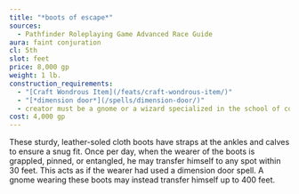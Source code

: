 ```yaml
---
title: "*boots of escape*"
sources:
  - Pathfinder Roleplaying Game Advanced Race Guide
aura: faint conjuration
cl: 5th
slot: feet
price: 8,000 gp
weight: 1 lb.
construction_requirements:
  - "[Craft Wondrous Item](/feats/craft-wondrous-item/)"
  - "[*dimension door*](/spells/dimension-door/)"
  - creator must be a gnome or a wizard specialized in the school of conjuration
cost: 4,000 gp
---
```


These sturdy, leather-soled cloth boots have straps at the ankles and calves to ensure a snug fit. Once per day, when the wearer of the boots is grappled, pinned, or entangled, he may transfer himself to any spot within 30 feet. This acts as if the wearer had used a dimension door spell. A gnome wearing these boots may instead transfer himself up to 400 feet.

